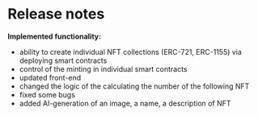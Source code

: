 # Release notes

**Implemented functionality:**

* ability to create individual NFT collections (ERC-721, ERC-1155) via deploying smart contracts
* control of the minting in individual smart contracts
* updated front-end
* changed the logic of the calculating the number of the following NFT
* fixed some bugs
* added AI-generation of an image, a name, a description of NFT

